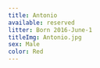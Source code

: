 ```yaml
---
title: Antonio
available: reserved
litter: Born 2016-June-1
titleImg: Antonio.jpg
sex: Male
color: Red
---
```

